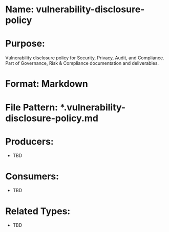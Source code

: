 # Name: vulnerability-disclosure-policy

# Purpose:
Vulnerability disclosure policy for Security, Privacy, Audit, and Compliance. Part of Governance, Risk & Compliance documentation and deliverables.

# Format: Markdown

# File Pattern: *.vulnerability-disclosure-policy.md

# Producers:
- TBD

# Consumers:
- TBD

# Related Types:
- TBD
